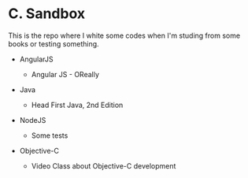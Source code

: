 # C. Sandbox

This is the repo where I white some codes when I'm studing from some books or testing something.

- AngularJS
  - Angular JS - OReally

- Java
  - Head First Java, 2nd Edition

- NodeJS
  - Some tests

- Objective-C
  - Video Class about Objective-C development

